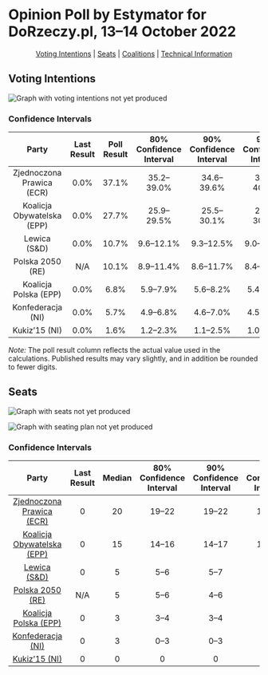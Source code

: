 # Opinion Poll by Estymator for DoRzeczy.pl, 13–14 October 2022

<p align="center"><a href="#voting-intentions">Voting Intentions</a> | <a href="#seats">Seats</a> | <a href="#coalitions">Coalitions</a> | <a href="#technical-information">Technical Information</a></p>

## Voting Intentions

![Graph with voting intentions not yet produced](2022-10-14-Estymator.png "Voting Intentions")

### Confidence Intervals

| Party | Last Result | Poll Result | 80% Confidence Interval | 90% Confidence Interval | 95% Confidence Interval | 99% Confidence Interval |
|:-----:|:-----------:|:-----------:|:-----------------------:|:-----------------------:|:-----------------------:|:-----------------------:|
| Zjednoczona Prawica (ECR) | 0.0% | 37.1% | 35.2–39.0% |34.6–39.6% |34.2–40.1% |33.3–41.0% |
| Koalicja Obywatelska (EPP) | 0.0% | 27.7% | 25.9–29.5% |25.5–30.1% |25.0–30.5% |24.2–31.4% |
| Lewica (S&D) | 0.0% | 10.7% | 9.6–12.1% |9.3–12.5% |9.0–12.8% |8.5–13.5% |
| Polska 2050 (RE) | N/A | 10.1% | 8.9–11.4% |8.6–11.7% |8.4–12.1% |7.9–12.7% |
| Koalicja Polska (EPP) | 0.0% | 6.8% | 5.9–7.9% |5.6–8.2% |5.4–8.5% |5.0–9.0% |
| Konfederacja (NI) | 0.0% | 5.7% | 4.9–6.8% |4.6–7.0% |4.5–7.3% |4.1–7.8% |
| Kukiz’15 (NI) | 0.0% | 1.6% | 1.2–2.3% |1.1–2.5% |1.0–2.6% |0.9–3.0% |

*Note:* The poll result column reflects the actual value used in the calculations. Published results may vary slightly, and in addition be rounded to fewer digits.

## Seats

![Graph with seats not yet produced](2022-10-14-Estymator-seats.png "Seats")

![Graph with seating plan not yet produced](2022-10-14-Estymator-seating-plan.png "Seating Plan")

### Confidence Intervals

| Party | Last Result | Median | 80% Confidence Interval | 90% Confidence Interval | 95% Confidence Interval | 99% Confidence Interval |
|:-----:|:-----------:|:------:|:-----------------------:|:-----------------------:|:-----------------------:|:-----------------------:|
| <a href="#zjednoczona-prawica-(ecr)">Zjednoczona Prawica (ECR)</a> | 0 | 20 | 19–22 |19–22 |19–22 |18–23 |
| <a href="#koalicja-obywatelska-(epp)">Koalicja Obywatelska (EPP)</a> | 0 | 15 | 14–16 |14–17 |13–17 |13–17 |
| <a href="#lewica-(s&d)">Lewica (S&D)</a> | 0 | 5 | 5–6 |5–7 |5–7 |4–7 |
| <a href="#polska-2050-(re)">Polska 2050 (RE)</a> | N/A | 5 | 5–6 |4–6 |4–6 |4–7 |
| <a href="#koalicja-polska-(epp)">Koalicja Polska (EPP)</a> | 0 | 3 | 3–4 |3–4 |3–4 |0–5 |
| <a href="#konfederacja-(ni)">Konfederacja (NI)</a> | 0 | 3 | 0–3 |0–3 |0–4 |0–4 |
| <a href="#kukiz’15-(ni)">Kukiz’15 (NI)</a> | 0 | 0 | 0 |0 |0 |0 |

